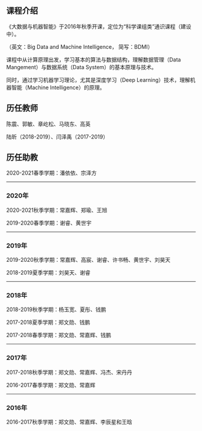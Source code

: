 ## 课程介绍

《大数据与机器智能》于2016年秋季开课，定位为“科学课组类”通识课程（建设中）。

（英文：Big Data and Machine Intelligence， 简写：BDMI）

课程中从计算原理出发，学习基本的算法与数据结构，理解数据管理（Data Mangement）与数据系统（Data System）的基本原理与技术。

同时，通过学习机器学习理论，尤其是深度学习（Deep Learning）技术，理解机器智能（Machine Intelligence）的原理。


## 历任教师

陈震、郭敏、章屹松、马晓东、高英 

陆昕（2018-2019）、闫泽禹（2017-2019）

## 历任助教

2020-2021春季学期：潘依依、宗泽方

----

### 2020年 

2020-2021秋季学期：常嘉辉、郑瑜、王旭

2019-2020春季学期：谢睿、黄世宇

----

### 2019年 

2019-2020秋季学期：常嘉辉、高宸、谢睿、许书畅、黄世宇、刘昊天

2018-2019夏季学期：刘昊天、谢睿

----

### 2018年 

2018-2019秋季学期：杨玉宽、夏彤、钱鹏

2017-2018夏季学期：郑文勋、钱鹏

2017-2018春季学期：郑文勋、常嘉辉、钱鹏

----

### 2017年 

2017-2018秋季学期：郑文勋、常嘉辉、冯杰、宋丹丹

2016-2017春季学期：郑文勋、常嘉辉

----

### 2016年 
2016-2017秋季学期：郑文勋、常嘉辉、李辰星和王晗

